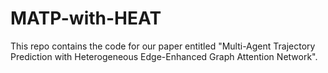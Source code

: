 # MATP-with-HEAT
This repo contains the code for our paper entitled "Multi-Agent Trajectory Prediction with Heterogeneous Edge-Enhanced Graph Attention Network".
